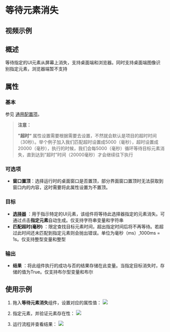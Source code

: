 # 等待元素消失

## 视频示例

## 概述

等待指定的UI元素从屏幕上消失，支持桌面端和浏览器。同时支持桌面端图像识别指定元素，浏览器端暂不支持

## 属性

### 基本

参见 [通用配置项](../Appendix/CommonConfigurationItems.md)。

>**注意：**
>
>**”超时“** 属性设置需要根据需要去设置，不然就会默认是项目的超时时间（30秒）。举个例子加入我们匹配超时设置成5000（毫秒），超时设置成 20000（毫秒），执行的时候，我们会每5000（毫秒）循环等待目标元素消失，直到达到“超时”时间（20000毫秒）才会继续往下执行

### 可选项

- **窗口置顶**：选择运行时的桌面窗口是否置顶，部分界面窗口置顶时无法获取到窗口内的内容，这时需要将此属性设置为不置顶。

### 目标

- **[选择器](../Appendix/Selector.md?_v=v2020.4)** ：用于指示特定的UI元素，该组件将等待此选择器指定的元素消失。可通过点击**指定元素**自动生成。仅支持字符串变量和字符串
- **匹配超时(毫秒)** ：限定查找目标元素时间，超出指定时间后将不再等待。若超过此时间还未匹配到指定元素则会抛出错误。单位为毫秒（ms）,1000ms = 1s。仅支持整型变量和整型

### 输出

- **结果** ：将此组件执行的成功与否的结果存储在此变量。当指定目标消失时，存储的值为True。仅支持布尔型变量和布尔

## 使用示例

1. 拖入**等待元素消失**组件，设置对应的属性值：
![](https://docimages.blob.core.chinacloudapi.cn/images/Activities/waitElementVanish1.png)

2. 指定元素，并验证元素存在性：
![](https://docimages.blob.core.chinacloudapi.cn/images/Activities/waitElementVanish2.png)

3. 运行流程并查看结果：
![](https://docimages.blob.core.chinacloudapi.cn/images/Activities/waitElementVanish3.png)
